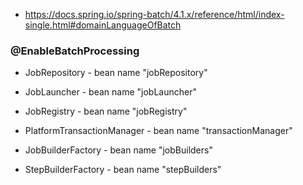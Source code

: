 * https://docs.spring.io/spring-batch/4.1.x/reference/html/index-single.html#domainLanguageOfBatch
### @EnableBatchProcessing
* JobRepository - bean name "jobRepository"

* JobLauncher - bean name "jobLauncher"

* JobRegistry - bean name "jobRegistry"

* PlatformTransactionManager - bean name "transactionManager"

* JobBuilderFactory - bean name "jobBuilders"

* StepBuilderFactory - bean name "stepBuilders"
